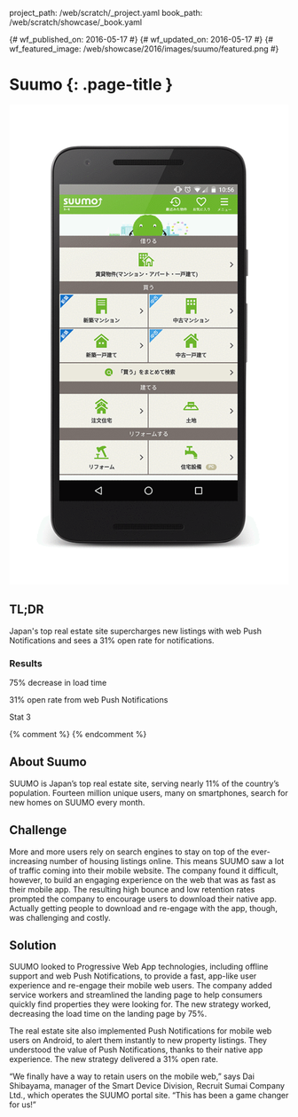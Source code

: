 project_path: /web/scratch/_project.yaml
book_path: /web/scratch/showcase/_book.yaml

{# wf_published_on: 2016-05-17 #}
{# wf_updated_on: 2016-05-17 #}
{# wf_featured_image: /web/showcase/2016/images/suumo/featured.png #}

<link rel="stylesheet" type="text/css" href="/web/scratch/showcase/showcase.css">

# Suumo {: .page-title }

<img src="images/suumo/suumo_framed.gif" class="attempt-right">

## TL;DR

Japan's top real estate site supercharges new listings with web Push
Notifications and sees a 31% open rate for notifications.

### Results

<span class="compare-yes"></span> 75% decrease in load time

<span class="compare-yes"></span> 31% open rate from web Push Notifications

<span class="compare-yes"></span> Stat 3

{% comment %}
<a hidden class="button button-primary" href="pdfs/suumo.pdf">
  Download PDF Case study
</a>
{% endcomment %}


## About Suumo

SUUMO is Japan’s top real estate site, serving nearly 11% of the country’s 
population. Fourteen million unique users, many on smartphones, search for
new homes on SUUMO every month.

## Challenge

More and more users rely on search engines to stay on top of the
ever-increasing number of housing listings online. This means SUUMO saw a lot
of traffic coming into their mobile website. The company found it difficult,
however, to build an engaging experience on the web that was as fast as their
mobile app. The resulting high bounce and low retention rates prompted the
company to encourage users to download their native app. Actually getting
people to download and re-engage with the app, though, was challenging and
costly. 


## Solution

SUUMO looked to Progressive Web App technologies, including offline support
and web Push Notifications, to provide a fast, app-like user experience and
re-engage their mobile web users. The company added service workers and
streamlined the landing page to help consumers quickly find properties they
were looking for. The new strategy worked, decreasing the load time on the
landing page by 75%.

The real estate site also implemented Push Notifications for mobile web
users on Android, to alert them instantly to new property listings. They
understood the value of Push Notifications, thanks to their native app
experience. The new strategy delivered a 31% open rate. 

“We finally have a way to retain users on the mobile web,” says Dai
Shibayama, manager of the Smart Device Division, Recruit Sumai Company Ltd.,
which operates the SUUMO portal site. “This has been a game changer for us!” 
